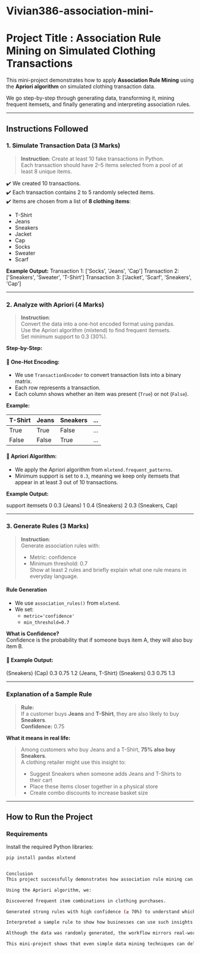 # Vivian386-association-mini-
# Project Title : Association Rule Mining on Simulated Clothing Transactions

This mini-project demonstrates how to apply **Association Rule Mining** using the **Apriori algorithm** on simulated clothing transaction data.

We go step-by-step through generating data, transforming it, mining frequent itemsets, and finally generating and interpreting association rules.

---

##  Instructions Followed

###  1. Simulate Transaction Data (3 Marks)

> **Instruction**: Create at least 10 fake transactions in Python.  
> Each transaction should have 2–5 items selected from a pool of at least 8 unique items.

✔️ We created 10 transactions.  
✔️ Each transaction contains 2 to 5 randomly selected items.  
✔️ Items are chosen from a list of **8 clothing items**:
- T-Shirt
- Jeans
- Sneakers
- Jacket
- Cap
- Socks
- Sweater
- Scarf

**Example Output:**
Transaction 1: ['Socks', 'Jeans', 'Cap']
Transaction 2: ['Sneakers', 'Sweater', 'T-Shirt']
Transaction 3: ['Jacket', 'Scarf', 'Sneakers', 'Cap']


---

###  2. Analyze with Apriori (4 Marks)

> **Instruction**:  
> Convert the data into a one-hot encoded format using pandas.  
> Use the Apriori algorithm (mlxtend) to find frequent itemsets.  
> Set minimum support to 0.3 (30%).

**Step-by-Step:**

#### 🔹 One-Hot Encoding:

- We use `TransactionEncoder` to convert transaction lists into a binary matrix.
- Each row represents a transaction.
- Each column shows whether an item was present (`True`) or not (`False`).

**Example:**

| T-Shirt | Jeans | Sneakers | ... |
|--------|-------|----------|------|
| True   | True  | False    | ... |
| False  | False | True     | ... |

#### 🔹 Apriori Algorithm:

- We apply the Apriori algorithm from `mlxtend.frequent_patterns`.
- Minimum support is set to `0.3`, meaning we keep only itemsets that appear in at least 3 out of 10 transactions.

**Example Output:**

support itemsets
0 0.3 (Jeans)
1 0.4 (Sneakers)
2 0.3 (Sneakers, Cap)


---

### 3. Generate Rules (3 Marks)

> **Instruction**:  
> Generate association rules with:
> - Metric: confidence  
> - Minimum threshold: 0.7  
> Show at least 2 rules and briefly explain what one rule means in everyday language.

#### Rule Generation

- We use `association_rules()` from `mlxtend`.
- We set:
  - `metric='confidence'`
  - `min_threshold=0.7`

**What is Confidence?**  
Confidence is the probability that if someone buys item A, they will also buy item B.

#### 🔹 Example Output:

(Sneakers) (Cap) 0.3 0.75 1.2
(Jeans, T-Shirt) (Sneakers) 0.3 0.75 1.3


---

### Explanation of a Sample Rule

> **Rule:**  
> If a customer buys **Jeans** and **T-Shirt**, they are also likely to buy **Sneakers**.  
> **Confidence:** 0.75

**What it means in real life:**

> Among customers who buy Jeans and a T-Shirt, **75% also buy Sneakers**.  
> A clothing retailer might use this insight to:
> - Suggest Sneakers when someone adds Jeans and T-Shirts to their cart
> - Place these items closer together in a physical store
> - Create combo discounts to increase basket size

---

##  How to Run the Project

###  Requirements

Install the required Python libraries:

```bash
pip install pandas mlxtend


Conclusion
This project successfully demonstrates how association rule mining can uncover meaningful patterns in consumer behavior — even with a small, simulated dataset.

Using the Apriori algorithm, we:

Discovered frequent item combinations in clothing purchases.

Generated strong rules with high confidence (≥ 70%) to understand which items are commonly bought together.

Interpreted a sample rule to show how businesses can use such insights to improve marketing strategies, product placement, and cross-selling.

Although the data was randomly generated, the workflow mirrors real-world applications in retail analytics, e-commerce recommendation systems, and inventory planning.

This mini-project shows that even simple data mining techniques can deliver actionable business intelligence when applied correctly.




